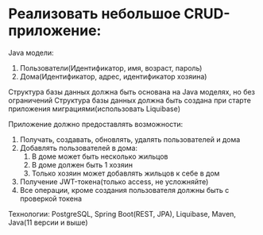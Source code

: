 # Реализовать небольшое CRUD-приложение:

Java модели:
1. Пользователи(Идентификатор, имя, возраст, пароль)
2. Дома(Идентификатор, адрес, идентификатор хозяина)

Структура базы данных должна быть основана на Java моделях, но без ограничений
Структура базы данных должна быть создана при старте приложения миграциями(использовать Liquibase)

Приложение должно предоставлять возможности:
1. Получать, создавать, обновлять, удалять пользователей и дома
2. Добавлять пользователей в дома:
   1. В доме может быть несколько жильцов
   2. В доме должен быть 1 хозяин
   3. Только хозяин может добавлять жильцов к себе в дом
3. Получение JWT-токена(только access, не усложняйте)
4. Все операции, кроме создания пользователя должны быть с проверкой токена

Технологии:
PostgreSQL, Spring Boot(REST, JPA), Liquibase, Maven, Java(11 версии и выше)
